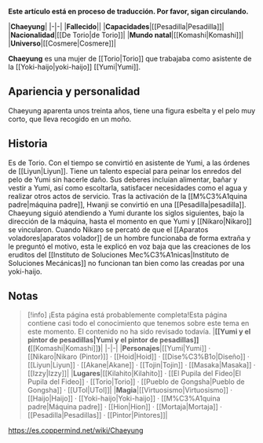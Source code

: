**Este artículo está en proceso de traducción. Por favor, sigan circulando.**


|**Chaeyung**|
|-|-|
|**Fallecido**||
|**Capacidades**|[[Pesadilla\|Pesadilla]]|
|**Nacionalidad**|[[De Torio\|de Torio]]|
|**Mundo natal**|[[Komashi\|Komashi]]|
|**Universo**|[[Cosmere\|Cosmere]]|

**Chaeyung** es una mujer de [[Torio\|Torio]] que trabajaba como asistente de la [[Yoki-haijo\|yoki-haijo]] [[Yumi\|Yumi]].

## Apariencia y personalidad
Chaeyung aparenta unos treinta años, tiene una figura esbelta y el pelo muy corto, que lleva recogido en un moño.

## Historia
Es de Torio. Con el tiempo se convirtió en asistente de Yumi, a las órdenes de [[Liyun\|Liyun]]. Tiene un talento especial para peinar los enredos del pelo de Yumi sin hacerle daño. Sus deberes incluían alimentar, bañar y vestir a Yumi, así como escoltarla, satisfacer necesidades como el agua y realizar otros actos de servicio. Tras la activación de la [[M%C3%A1quina padre\|máquina padre]], Hwanji se convirtió en una [[Pesadilla\|pesadilla]].
Chaeyung siguió atendiendo a Yumi durante los siglos siguientes, bajo la dirección de la máquina, hasta el momento en que Yumi y [[Nikaro\|Nikaro]] se vincularon. Cuando Nikaro se percató de que el [[Aparatos voladores\|aparatos volador]] de un hombre funcionaba de forma extraña y le preguntó el motivo, esta le explicó en voz baja que las creaciones de los eruditos del [[Instituto de Soluciones Mec%C3%A1nicas\|Instituto de Soluciones Mecánicas]] no funcionan tan bien como las creadas por una yoki-haijo.

## Notas

> [!info] ¡Esta página está probablemente completa!Esta página contiene casi todo el conocimiento que tenemos sobre este tema en este momento.
El contenido no ha sido revisado todavía.
|**[[Yumi y el pintor de pesadillas\|Yumi y el pintor de pesadillas]] (**[[Komashi\|Komashi]]**)**|
|-|-|
|**Personajes**|[[Yumi\|Yumi]] · [[Nikaro\|Nikaro (Pintor)]] · [[Hoid\|Hoid]] · [[Dise%C3%B1o\|Diseño]] · [[Liyun\|Liyun]] · [[Akane\|Akane]] · [[Tojin\|Tojin]] · [[Masaka\|Masaka]] · [[Izzy\|Izzy]]|
|**Lugares**|[[Kilahito\|Kilahito]] · [[El Pupila del Fideo\|El Pupila del Fideo]] · [[Torio\|Torio]] · [[Pueblo de Gongsha\|Pueblo de Gongsha]] · [[UTol\|UTol]]|
|**Magia**|[[Virtuosismo\|Virtuosismo]] · [[Haijo\|Haijo]] · [[Yoki-haijo\|Yoki-haijo]] · [[M%C3%A1quina padre\|Máquina padre]] · [[Hion\|Hion]] · [[Mortaja\|Mortaja]] · [[Pesadilla\|Pesadillas]] · [[Pintor\|Pintores]]|



https://es.coppermind.net/wiki/Chaeyung